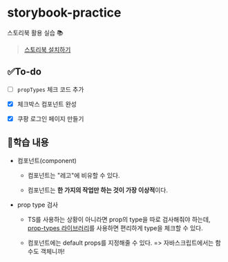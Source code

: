 # storybook-practice
스토리북 활용 실습 📚

> [스토리북 설치하기](https://storybook.js.org/docs/react/get-started/install)

## ✅To-do

- [ ] `propTypes` 체크 코드 추가

- [x] 체크박스 컴포넌트 완성

- [x] 쿠팡 로그인 페이지 만들기

## 🔎학습 내용

- 컴포넌트(component)

  - 컴포넌트는 "레고"에 비유할 수 있다.

  - 컴포넌트는 **한 가지의 작업만 하는 것이 가장 이상적**이다.

- prop type 검사

  - TS를 사용하는 상황이 아니라면 prop의 type을 따로 검사해줘야 하는데, [prop-types 라이브러리](https://www.npmjs.com/package/prop-types)를 사용하면 편리하게 type을 체크할 수 있다.

  - 컴포넌트에는 default props를 지정해줄 수 있다. => 자바스크립트에서는 함수도 객체니까!
